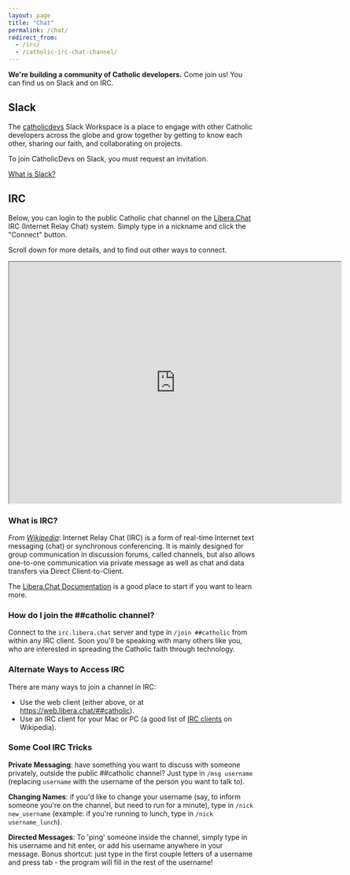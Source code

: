 ```yaml
---
layout: page
title: "Chat"
permalink: /chat/
redirect_from:
  - /irc/
  - /catholic-irc-chat-channel/
---
```


**We're building a community of Catholic developers.** Come join us! You can find us on Slack and on IRC.

## Slack

The <a href="https://catholicdevs.slack.com"><i class="fab fa-slack"></i> <span class="username">catholicdevs</span></a> Slack Workspace is a place to engage with other Catholic developers across the globe and grow together by getting to know each other, sharing our faith, and collaborating on projects.

To join CatholicDevs on Slack, you must request an invitation.

<div class="slack-invitation">
  <div id="CommunityInviter"></div>
</div>
<div class="slack-help-link">
  <a href="https://slack.com/help/articles/115004071768-What-is-Slack-">What is Slack?</a>
</div>


## IRC

Below, you can login to the public Catholic chat channel on the [Libera.Chat](https://libera.chat/) IRC (Internet Relay Chat) system. Simply type in a nickname and click the "Connect" button.

Scroll down for more details, and to find out other ways to connect.

<iframe src="https://web.libera.chat/##catholic" width="675" height="490"></iframe>

### What is IRC?

_From [Wikipedia](https://en.wikipedia.org/wiki/Internet_Relay_Chat)_: Internet Relay Chat (IRC) is a form of real-time Internet text messaging (chat) or synchronous conferencing. It is mainly designed for group communication in discussion forums, called channels, but also allows one-to-one communication via private message as well as chat and data transfers via Direct Client-to-Client.

The [Libera.Chat Documentation](https://libera.chat/guides/basics) is a good place to start if you want to learn more.

### How do I join the ##catholic channel?

Connect to the `irc.libera.chat` server and type in `/join ##catholic` from within any IRC client. Soon you'll be speaking with many others like you, who are interested in spreading the Catholic faith through technology.

### Alternate Ways to Access IRC

There are many ways to join a channel in IRC:

  - Use the web client (either above, or at <https://web.libera.chat/##catholic>).
  - Use an IRC client for your Mac or PC (a good list of [IRC clients](https://en.wikipedia.org/wiki/Comparison_of_Internet_Relay_Chat_clients) on Wikipedia).

### Some Cool IRC Tricks

**Private Messaging**: have something you want to discuss with someone privately, outside the public ##catholic channel? Just type in `/msg username` (replacing `username` with the username of the person you want to talk to).

**Changing Names**: if you'd like to change your username (say, to inform someone you're on the channel, but need to run for a minute), type in `/nick new_username` (example: if you're running to lunch, type in `/nick username_lunch`).

**Directed Messages**: To 'ping' someone inside the channel, simply type in his username and hit enter, or add his username anywhere in your message. Bonus shortcut: just type in the first couple letters of a username and press tab - the program will fill in the rest of the username!


<script>
  window.CommunityInviterAsyncInit = function () {
    CommunityInviter.init({
      app_url:'open-source-catholic',
      team_id:'catholicdevs'
   })
  };

  (function(d, s, id){
    var js, fjs = d.getElementsByTagName(s)[0];
    if (d.getElementById(id)) {return;}
    js = d.createElement(s); js.id = id;
    js.src = "https://communityinviter.com/js/communityinviter.js";
    fjs.parentNode.insertBefore(js, fjs);
  }(document, 'script', 'Community_Inviter'));
</script>